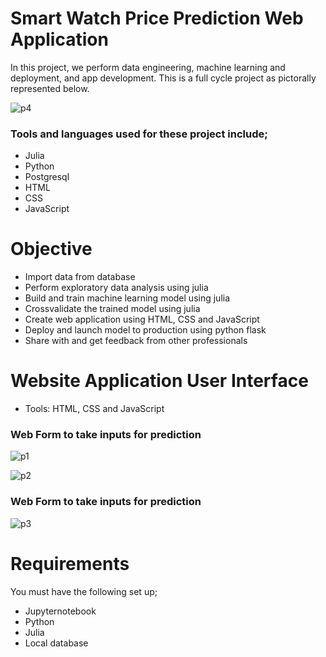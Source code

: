 # Smart Watch Price Prediction Web Application
In this project, we perform data engineering, machine learning and deployment, and app development. This is a full cycle project as pictorally represented below. 

![p4](https://github.com/Akunnadove/Data-Science-Web-Application/assets/66309302/3ef18c44-33eb-414c-b382-8c5bbc39886e)

### Tools and languages used for these project include;
* Julia
* Python
* Postgresql
* HTML
* CSS 
* JavaScript

# Objective
* Import data from database
* Perform exploratory data analysis using julia
* Build and train machine learning model using julia
* Crossvalidate the trained model using julia
* Create web application using HTML, CSS and JavaScript
* Deploy and launch model to production using python flask 
* Share with and get feedback from other professionals

# Website Application User Interface 
* Tools: HTML, CSS and JavaScript
### Web Form to take inputs for prediction
![p1](https://github.com/Akunnadove/Data-Science-Web-Application/assets/66309302/474aa230-cbba-4875-a5e4-3c70068c80fd)

![p2](https://github.com/Akunnadove/Data-Science-Web-Application/assets/66309302/c65c353c-33af-4e6d-9475-fb654478844f)

### Web Form to take inputs for prediction
![p3](https://github.com/Akunnadove/Data-Science-Web-Application/assets/66309302/c2aa36ab-ff94-44ae-8022-92b003184ad2)

# Requirements
You must have the following set up;
* Jupyternotebook
* Python 
* Julia
* Local database
